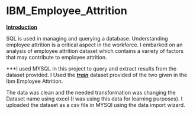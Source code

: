# IBM_Employee_Attrition

****<ins>Introduction</ins>****

SQL is used in managing and querying a database. Understanding employee attrition is a critical aspect in the workforce. I embarked on an analysis of employee attrition dataset which contains a variety of factors that may contribute to employee attrition.

***I used MYSQL in this project to query and extract results from the dataset provided. I Used the ***<ins>train</ins>*** dataset provided of the two given in the Ibm Employee Attrition. 

The data was clean and the needed transformation was changing the Dataset name using excel (I was using this data for learning purposes).
I uploaded the dataset as a csv file in MYSQl using the data import wizard. 
